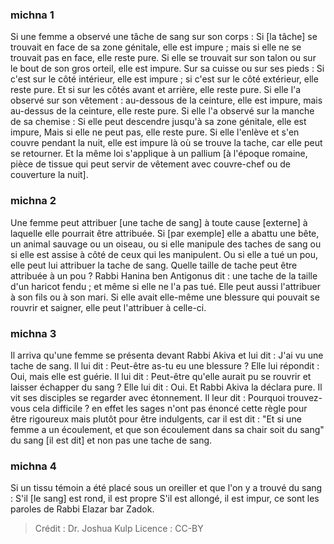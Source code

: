 
### michna 1
Si une femme a observé une tâche de sang sur son corps : Si [la tâche] se trouvait en face de sa zone génitale, elle est impure ; mais si elle ne se trouvait pas en face, elle reste pure. Si elle se trouvait sur son talon ou sur le bout de son gros orteil, elle est impure. Sur sa cuisse ou sur ses pieds : Si c'est sur le côté intérieur, elle est impure ; si c'est sur le côté extérieur, elle reste pure. Et si sur les côtés avant et arrière, elle reste pure. Si elle l'a observé sur son vêtement : au-dessous de la ceinture, elle est impure, mais au-dessus de la ceinture, elle reste pure. Si elle l'a observé sur la manche de sa chemise : Si elle peut descendre jusqu'à sa zone génitale, elle est impure, Mais si elle ne peut pas, elle reste pure. Si elle l'enlève et s'en couvre pendant la nuit, elle est impure là où se trouve la tache, car elle peut se retourner. Et la même loi s'applique à un pallium [à l'époque romaine, pièce de tissue qui peut servir de vêtement avec couvre-chef ou de couverture la nuit].

### michna 2
Une femme peut attribuer [une tache de sang] à toute cause [externe] à laquelle elle pourrait être attribuée. Si [par exemple] elle a abattu une bête, un animal sauvage ou un oiseau, ou si elle manipule des taches de sang ou si elle est assise à côté de ceux qui les manipulent. Ou si elle a tué un pou, elle peut lui attribuer la tache de sang. Quelle taille de tache peut être attribuée à un pou ? Rabbi Hanina ben Antigonus dit : une tache de la taille d'un haricot fendu ; et même si elle ne l'a pas tué. Elle peut aussi l'attribuer à son fils ou à son mari. Si elle avait elle-même une blessure qui pouvait se rouvrir et saigner, elle peut l'attribuer à celle-ci.

### michna 3
Il arriva qu'une femme se présenta devant Rabbi Akiva et lui dit : J'ai vu une tache de sang. Il lui dit : Peut-être as-tu eu une blessure ? Elle lui répondit : Oui, mais elle est guérie. Il lui dit : Peut-être qu'elle aurait pu se rouvrir et laisser échapper du sang ? Elle lui dit : Oui. Et Rabbi Akiva la déclara pure. Il vit ses disciples se regarder avec étonnement. Il leur dit : Pourquoi trouvez-vous cela difficile ? en effet les sages n'ont pas énoncé cette règle pour être rigoureux mais plutôt pour être indulgents, car il est dit : "Et si une femme a un écoulement, et que son écoulement dans sa chair soit du sang" du sang [il est dit] et non pas une tache de sang.

### michna 4
Si un tissu témoin a été placé sous un oreiller et que l'on y a trouvé du sang : S'il [le sang] est rond, il est propre S'il est allongé, il est impur, ce sont les paroles de Rabbi Elazar bar Zadok.

>Crédit : Dr. Joshua Kulp
>Licence : CC-BY